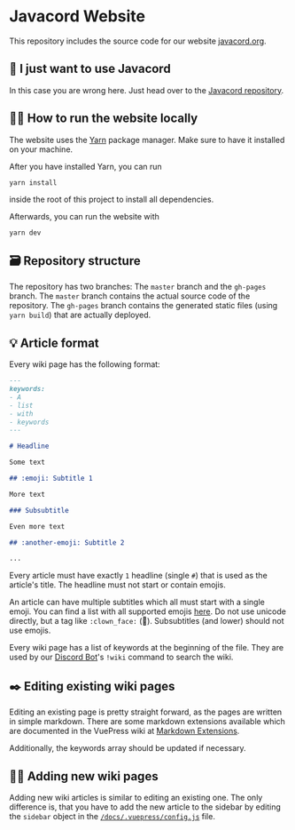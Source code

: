 # Javacord Website

This repository includes the source code for our website [javacord.org](https://javacord.org/).

## 🤔 I just want to use Javacord

In this case you are wrong here. Just head over to the [Javacord repository](https://github.com/Javacord/Javacord).

## 🏃‍♀️ How to run the website locally

The website uses the [Yarn](https://yarnpkg.com/) package manager.
Make sure to have it installed on your machine.

After you have installed Yarn, you can run
```
yarn install
```
inside the root of this project to install all dependencies.

Afterwards, you can run the website with
```
yarn dev
```

## 🗃 Repository structure

The repository has two branches: The `master` branch and the `gh-pages` branch.
The `master` branch contains the actual source code of the repository.
The `gh-pages` branch contains the generated static files (using `yarn build`) that are actually deployed.

## 💡 Article format

Every wiki page has the following format:

```md
---
keywords:
- A
- list
- with
- keywords
---

# Headline 

Some text

## :emoji: Subtitle 1

More text

### Subsubtitle

Even more text

## :another-emoji: Subtitle 2

...
```

Every article must have exactly `1` headline (single `#`) that is used as the article's title.
The headline must not start or contain emojis.

An article can have multiple subtitles which all must start with a single emoji.
You can find a list with all supported emojis [here](https://github.com/markdown-it/markdown-it-emoji/blob/master/lib/data/full.json).
Do not use unicode directly, but a tag like `:clown_face:` (:clown_face:).
Subsubtitles (and lower) should not use emojis.

Every wiki page has a list of keywords at the beginning of the file.
They are used by our [Discord Bot](https://github.com/Javacord/Javacord-Bot)'s `!wiki` command to search the wiki.

## ✒️ Editing existing wiki pages

Editing an existing page is pretty straight forward, as the pages are written in simple markdown.
There are some markdown extensions available which are documented in the VuePress wiki at
[Markdown Extensions](https://vuepress.vuejs.org/guide/markdown.html).

Additionally, the keywords array should be updated if necessary.

## 🤰🏼 Adding new wiki pages

Adding new wiki articles is similar to editing an existing one.
The only difference is, that you have to add the new article to the sidebar by editing the `sidebar` object in the
[`/docs/.vuepress/config.js`](docs/.vuepress/config.js) file.